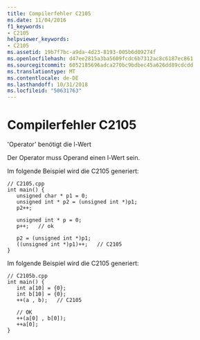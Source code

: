 ```yaml
---
title: Compilerfehler C2105
ms.date: 11/04/2016
f1_keywords:
- C2105
helpviewer_keywords:
- C2105
ms.assetid: 19b7f7bc-a9da-4d23-8193-005b6d09274f
ms.openlocfilehash: d47ee2815a3ba5609fcdc6b7312ac8c6187ec861
ms.sourcegitcommit: 6052185696adca270bc9bdbec45a626dd89cdcdd
ms.translationtype: MT
ms.contentlocale: de-DE
ms.lasthandoff: 10/31/2018
ms.locfileid: "50631763"
---
```

# <a name="compiler-error-c2105"></a>Compilerfehler C2105

'Operator' benötigt die l-Wert

Der Operator muss Operand einen l-Wert sein.

Im folgende Beispiel wird die C2105 generiert:

```
// C2105.cpp
int main() {
   unsigned char * p1 = 0;
   unsigned int * p2 = (unsigned int *)p1;
   p2++;

   unsigned int * p = 0;
   p++;   // ok

   p2 = (unsigned int *)p1;
   ((unsigned int *)p1)++;   // C2105
}
```

Im folgende Beispiel wird die C2105 generiert:

```
// C2105b.cpp
int main() {
   int a[10] = {0};
   int b[10] = {0};
   ++(a , b);   // C2105

   // OK
   ++(a[0] , b[0]);
   ++a[0];
}
```